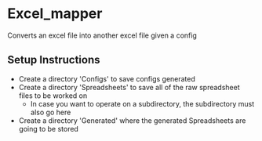 # Excel_mapper
Converts an excel file into another excel file given a config

## Setup Instructions

- Create a directory 'Configs' to save configs generated
- Create a directory 'Spreadsheets' to save all of the raw spreadsheet files to be worked on
  - In case you want to operate on a subdirectory, the subdirectory must also go here
- Create a directory 'Generated' where the generated Spreadsheets are going to be stored

